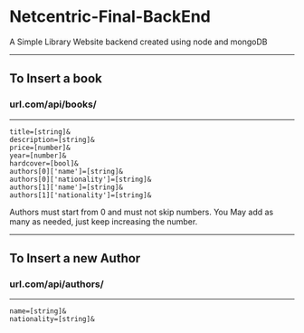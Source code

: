 # Netcentric-Final-BackEnd

A Simple Library Website backend created using node and mongoDB

***

## To Insert a book

### url.com/api/books/
---
	title=[string]&
	description=[string]&
	price=[number]&
	year=[number]&
	hardcover=[bool]&
	authors[0]['name']=[string]&
	authors[0]['nationality']=[string]&
	authors[1]['name']=[string]&
	authors[1]['nationality']=[string]&

Authors must start from 0 and must not skip numbers. You May add as many as needed, just keep increasing the number.
***
## To Insert a new Author
### url.com/api/authors/
---
	name=[string]&
	nationality=[string]&
	
